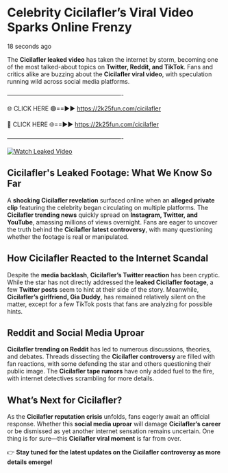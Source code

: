 # Celebrity Cicilafler’s Viral Video Sparks Online Frenzy

18 seconds ago

The **Cicilafler leaked video** has taken the internet by storm, becoming one of the most talked-about topics on **Twitter, Reddit, and TikTok**. Fans and critics alike are buzzing about the **Cicilafler viral video**, with speculation running wild across social media platforms.

———————————————————-

🌐 CLICK HERE 🟢==►► https://2k25fun.com/cicilafler

🔴 CLICK HERE 🌐==►► https://2k25fun.com/cicilafler

———————————————————-

[![Watch Leaked Video](https://miro.medium.com/v2/resize:fit:828/format:webp/1*cilzJN44JGOrTw9NJCrNHA.gif "Watch Leaked Video")](https://2k25fun.com/cicilafler)

## **Cicilafler's Leaked Footage: What We Know So Far**  
A **shocking Cicilafler revelation** surfaced online when an **alleged private clip** featuring the celebrity began circulating on multiple platforms. The **Cicilafler trending news** quickly spread on **Instagram, Twitter, and YouTube**, amassing millions of views overnight. Fans are eager to uncover the truth behind the **Cicilafler latest controversy**, with many questioning whether the footage is real or manipulated.  

## **How Cicilafler Reacted to the Internet Scandal**  
Despite the **media backlash**, **Cicilafler’s Twitter reaction** has been cryptic. While the star has not directly addressed the **leaked Cicilafler footage**, a few **Twitter posts** seem to hint at their side of the story. Meanwhile, **Cicilafler’s girlfriend, Gia Duddy**, has remained relatively silent on the matter, except for a few TikTok posts that fans are analyzing for possible hints.  

## **Reddit and Social Media Uproar**  
**Cicilafler trending on Reddit** has led to numerous discussions, theories, and debates. Threads dissecting the **Cicilafler controversy** are filled with fan reactions, with some defending the star and others questioning their public image. The **Cicilafler tape rumors** have only added fuel to the fire, with internet detectives scrambling for more details.  

## **What’s Next for Cicilafler?**  
As the **Cicilafler reputation crisis** unfolds, fans eagerly await an official response. Whether this **social media uproar** will damage **Cicilafler’s career** or be dismissed as yet another internet sensation remains uncertain. One thing is for sure—this **Cicilafler viral moment** is far from over.  

👉 **Stay tuned for the latest updates on the Cicilafler controversy as more details emerge!**  
